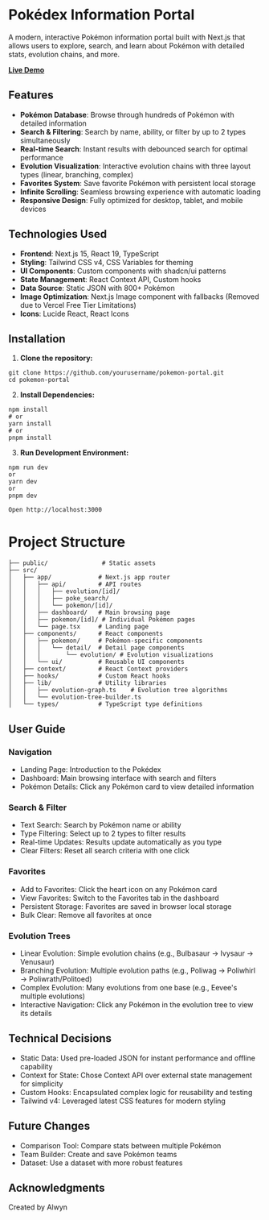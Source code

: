# Pokédex Information Portal

A modern, interactive Pokémon information portal built with Next.js that allows users to explore, search, and learn about Pokémon with detailed stats, evolution chains, and more.

**[Live Demo](https://technical-theta.vercel.app)**

## Features

- **Pokémon Database**: Browse through hundreds of Pokémon with detailed information
- **Search & Filtering**: Search by name, ability, or filter by up to 2 types simultaneously
- **Real-time Search**: Instant results with debounced search for optimal performance
- **Evolution Visualization**: Interactive evolution chains with three layout types (linear, branching, complex)
- **Favorites System**: Save favorite Pokémon with persistent local storage
- **Infinite Scrolling**: Seamless browsing experience with automatic loading
- **Responsive Design**: Fully optimized for desktop, tablet, and mobile devices

## Technologies Used

- **Frontend**: Next.js 15, React 19, TypeScript
- **Styling**: Tailwind CSS v4, CSS Variables for theming
- **UI Components**: Custom components with shadcn/ui patterns
- **State Management**: React Context API, Custom hooks
- **Data Source**: Static JSON with 800+ Pokémon
- **Image Optimization**: Next.js Image component with fallbacks (Removed due to Vercel Free Tier Limitations)
- **Icons**: Lucide React, React Icons

## Installation

1. **Clone the repository:**
  ```
  git clone https://github.com/yourusername/pokemon-portal.git
  cd pokemon-portal
  ```
2. **Install Dependencies:**
```
npm install
# or
yarn install
# or
pnpm install
```

3. **Run Development Environment:**
 ```
npm run dev
or
yarn dev
or
pnpm dev

Open http://localhost:3000
```
# Project Structure
```
├── public/               # Static assets
├── src/
│   ├── app/             # Next.js app router
│   │   ├── api/         # API routes
│   │   │   ├── evolution/[id]/
│   │   │   ├── poke_search/
│   │   │   └── pokemon/[id]/
│   │   ├── dashboard/   # Main browsing page
│   │   ├── pokemon/[id]/ # Individual Pokémon pages
│   │   └── page.tsx     # Landing page
│   ├── components/      # React components
│   │   ├── pokemon/     # Pokémon-specific components
│   │   │   └── detail/  # Detail page components
│   │   │       └── evolution/ # Evolution visualizations
│   │   └── ui/          # Reusable UI components
│   ├── context/         # React Context providers
│   ├── hooks/           # Custom React hooks
│   ├── lib/             # Utility libraries
│   │   ├── evolution-graph.ts    # Evolution tree algorithms
│   │   └── evolution-tree-builder.ts
│   └── types/           # TypeScript type definitions
```
## User Guide
###  Navigation

- Landing Page: Introduction to the Pokédex
- Dashboard: Main browsing interface with search and filters
- Pokémon Details: Click any Pokémon card to view detailed information

###  Search & Filter

- Text Search: Search by Pokémon name or ability
- Type Filtering: Select up to 2 types to filter results
- Real-time Updates: Results update automatically as you type
- Clear Filters: Reset all search criteria with one click

###  Favorites

- Add to Favorites: Click the heart icon on any Pokémon card
- View Favorites: Switch to the Favorites tab in the dashboard
- Persistent Storage: Favorites are saved in browser local storage
- Bulk Clear: Remove all favorites at once

###  Evolution Trees

- Linear Evolution: Simple evolution chains (e.g., Bulbasaur → Ivysaur → Venusaur)
- Branching Evolution: Multiple evolution paths (e.g., Poliwag → Poliwhirl → Poliwrath/Politoed)
- Complex Evolution: Many evolutions from one base (e.g., Eevee's multiple evolutions)
- Interactive Navigation: Click any Pokémon in the evolution tree to view its details

## Technical Decisions

- Static Data: Used pre-loaded JSON for instant performance and offline capability
- Context for State: Chose Context API over external state management for simplicity
- Custom Hooks: Encapsulated complex logic for reusability and testing
- Tailwind v4: Leveraged latest CSS features for modern styling

##  Future Changes

- Comparison Tool: Compare stats between multiple Pokémon
- Team Builder: Create and save Pokémon teams
- Dataset: Use a dataset with more robust features

## Acknowledgments
Created by Alwyn